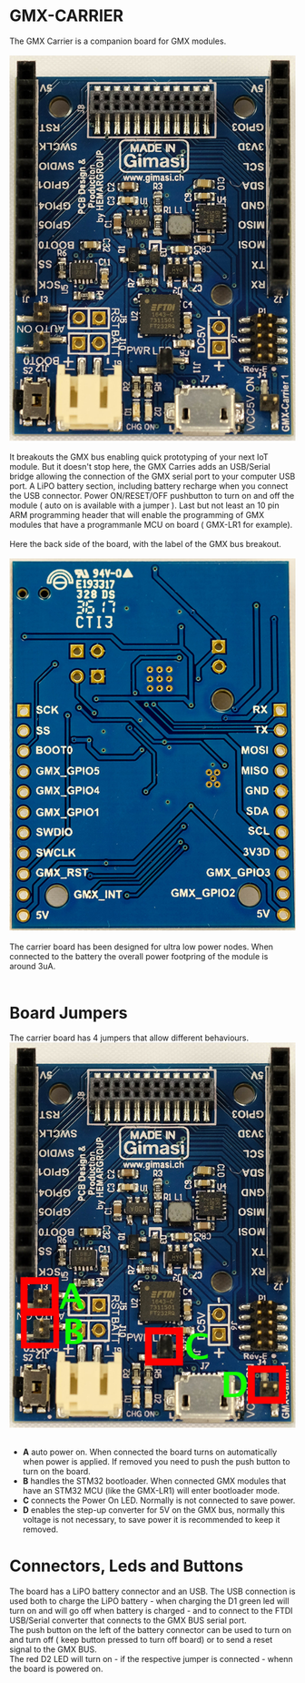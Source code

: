 # GMX-CARRIER
The GMX Carrier is a companion board for GMX modules.<br/>
<br/>
<img src="/docs/carrier1.png"/>
<br/>
<br/>
It breakouts the GMX bus enabling quick prototyping of your next IoT module. But it doesn't stop here, the GMX Carries adds an USB/Serial bridge allowing the connection of the GMX serial port to your computer USB port. A LiPO battery section, including battery recharge when you connect the USB connector. Power ON/RESET/OFF pushbutton to turn on and off the module ( auto on is available with a jumper ). Last but not least an 10 pin ARM programming header that will enable the programming of GMX modules that have a programmanle MCU on board ( GMX-LR1 for example).
<br/>
<br/>
Here the back side of the board, with the label of the GMX bus breakout.<br/>
<br/>
<img src="/docs/carrier_back_2.png"/>
<br/>
<br/>
The carrier board has been designed for ultra low power nodes. When connected to the battery the overall power footpring of the module is around 3uA.<br/>
<br/>
# Board Jumpers
The carrier board has 4 jumpers that allow different behaviours.<br/>
<img src="/docs/carrier1_label.png"/><br/>
<br/>
* <b>A</b> auto power on. When connected the board turns on automatically when power is applied. If removed you need to push the push button to turn on the board.
* <b>B</b> handles the STM32 bootloader. When connected GMX modules that have an STM32 MCU  (like the GMX-LR1) will enter bootloader mode.
* <b>C</b> connects the Power On LED. Normally is not connected to save power.
* <b>D</b> enables the step-up converter for 5V on the GMX bus, normally this voltage is not necessary, to save power it is recommended to keep it removed.


# Connectors, Leds and Buttons 
The board has a LiPO battery connector and an USB. The USB connection is used both to charge the LiPO battery - when charging the D1 green led will turn on and will go off when battery is charged - and to connect to the FTDI USB/Serial converter that connects to the GMX BUS serial port.<br/>
The push button on the left of the battery connector can be used to turn on and turn off ( keep button pressed to turn off board) or to send a reset signal to the GMX BUS.<br/>
The red D2 LED will turn on - if the respective jumper is connected - whenn the board is powered on.

